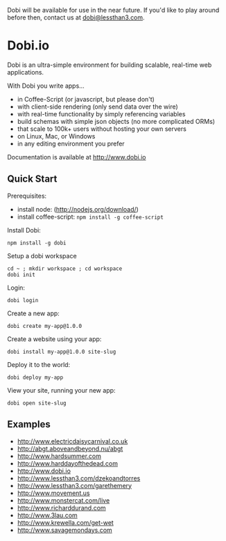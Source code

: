 Dobi will be available for use in the near future. If you'd like to play around
before then, contact us at dobi@lessthan3.com.

# Dobi.io

Dobi is an ultra-simple environment for building scalable, real-time web
applications.

With Dobi you write apps...

* in Coffee-Script (or javascript, but please don't)
* with client-side rendering (only send data over the wire)
* with real-time functionality by simply referencing variables
* build schemas with simple json objects (no more complicated ORMs)
* that scale to 100k+ users without hosting your own servers
* on Linux, Mac, or Windows
* in any editing environment you prefer

Documentation is available at http://www.dobi.io

## Quick Start

Prerequisites:

- install node: (http://nodejs.org/download/)
- install coffee-script: `npm install -g coffee-script`

Install Dobi:

    npm install -g dobi

Setup a dobi workspace

    cd ~ ; mkdir workspace ; cd workspace
    dobi init

Login:

    dobi login

Create a new app:

    dobi create my-app@1.0.0

Create a website using your app:

    dobi install my-app@1.0.0 site-slug

Deploy it to the world:

    dobi deploy my-app

View your site, running your new app:

    dobi open site-slug

## Examples

* http://www.electricdaisycarnival.co.uk
* http://abgt.aboveandbeyond.nu/abgt
* http://www.hardsummer.com
* http://www.harddayofthedead.com
* http://www.dobi.io
* http://www.lessthan3.com/dzekoandtorres
* http://www.lessthan3.com/garethemery
* http://www.movement.us
* http://www.monstercat.com/live
* http://www.richarddurand.com
* http://www.3lau.com
* http://www.krewella.com/get-wet
* http://www.savagemondays.com







